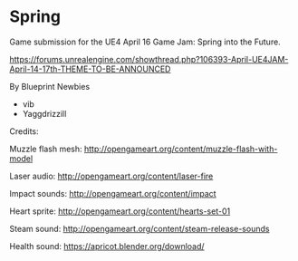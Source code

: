# Spring

Game submission for the UE4 April 16 Game Jam: Spring into the Future.

https://forums.unrealengine.com/showthread.php?106393-April-UE4JAM-April-14-17th-THEME-TO-BE-ANNOUNCED

By Blueprint Newbies

- vib
- Yaggdrizzill

Credits:

Muzzle flash mesh: http://opengameart.org/content/muzzle-flash-with-model

Laser audio: http://opengameart.org/content/laser-fire

Impact sounds: http://opengameart.org/content/impact

Heart sprite: http://opengameart.org/content/hearts-set-01

Steam sound: http://opengameart.org/content/steam-release-sounds

Health sound: https://apricot.blender.org/download/